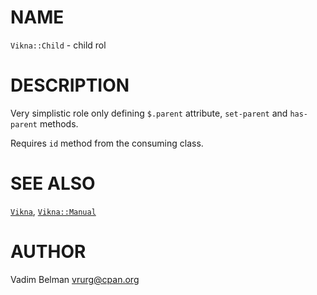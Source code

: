 NAME
====



`Vikna::Child` - child rol

DESCRIPTION
===========



Very simplistic role only defining `$.parent` attribute, `set-parent` and `has-parent` methods.

Requires `id` method from the consuming class.

SEE ALSO
========

[`Vikna`](https://github.com/vrurg/raku-Vikna/blob/v0.0.1/docs/md/Vikna.md), [`Vikna::Manual`](https://github.com/vrurg/raku-Vikna/blob/v0.0.1/docs/md/Vikna/Manual.md)

AUTHOR
======



Vadim Belman <vrurg@cpan.org>

